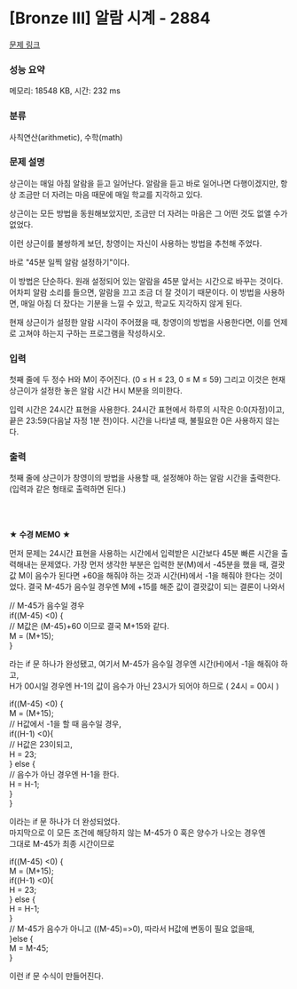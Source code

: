 # [Bronze III] 알람 시계 - 2884 

[문제 링크](https://www.acmicpc.net/problem/2884) 

### 성능 요약

메모리: 18548 KB, 시간: 232 ms

### 분류

사칙연산(arithmetic), 수학(math)

### 문제 설명

<p>상근이는 매일 아침 알람을 듣고 일어난다. 알람을 듣고 바로 일어나면 다행이겠지만, 항상 조금만 더 자려는 마음 때문에 매일 학교를 지각하고 있다.</p>

<p>상근이는 모든 방법을 동원해보았지만, 조금만 더 자려는 마음은 그 어떤 것도 없앨 수가 없었다.</p>

<p>이런 상근이를 불쌍하게 보던, 창영이는 자신이 사용하는 방법을 추천해 주었다.</p>

<p>바로 "45분 일찍 알람 설정하기"이다.</p>

<p>이 방법은 단순하다. 원래 설정되어 있는 알람을 45분 앞서는 시간으로 바꾸는 것이다. 어차피 알람 소리를 들으면, 알람을 끄고 조금 더 잘 것이기 때문이다. 이 방법을 사용하면, 매일 아침 더 잤다는 기분을 느낄 수 있고, 학교도 지각하지 않게 된다.</p>

<p>현재 상근이가 설정한 알람 시각이 주어졌을 때, 창영이의 방법을 사용한다면, 이를 언제로 고쳐야 하는지 구하는 프로그램을 작성하시오.</p>

### 입력 

 <p>첫째 줄에 두 정수 H와 M이 주어진다. (0 ≤ H ≤ 23, 0 ≤ M ≤ 59) 그리고 이것은 현재 상근이가 설정한 놓은 알람 시간 H시 M분을 의미한다.</p>

<p>입력 시간은 24시간 표현을 사용한다. 24시간 표현에서 하루의 시작은 0:0(자정)이고, 끝은 23:59(다음날 자정 1분 전)이다. 시간을 나타낼 때, 불필요한 0은 사용하지 않는다.</p>

### 출력 

 <p>첫째 줄에 상근이가 창영이의 방법을 사용할 때, 설정해야 하는 알람 시간을 출력한다. (입력과 같은 형태로 출력하면 된다.)</p>

<br/><br/>

**★ 수경 MEMO ★**<br/>

먼저 문제는 24시간 표현을 사용하는 시간에서 입력받은 시간보다 45분 빠른 시간을 출력해내는 문제였다.
가장 먼저 생각한 부분은 입력한 분(M)에서 -45분을 했을 때, 결괏값 M이 음수가 된다면 +60을 해줘야 하는 것과
시간(H)에서 -1을 해줘야 한다는 것이었다. 결국 M-45가 음수일 경우엔 M에 +15를 해준 값이 결괏값이 되는 결론이 나와서

// M-45가 음수일 경우<br/>
if((M-45) <0) {<br/>
  // M값은 (M-45)+60 이므로 결국 M+15와 같다.<br/>
  M = (M+15);<br/>
}

라는 if 문 하나가 완성됐고, 여기서 M-45가 음수일 경우엔 시간(H)에서 -1을 해줘야 하고, <br/>
H가 00시일 경우엔 H-1의 값이 음수가 아닌 23시가 되어야 하므로 ( 24시 = 00시 )

if((M-45) <0) {<br/>
  M = (M+15);<br/>
  // H값에서 -1을 할 때 음수일 경우,<br/>
  if((H-1) <0){<br/>
   // H값은 23이되고,<br/>
   H = 23;<br/>
  } else {<br/>
    // 음수가 아닌 경우엔 H-1을 한다.<br/>
    H = H-1;<br/>
    }<br/>
} 

이라는 if 문 하나가 더 완성되었다.<br/>
마지막으로 이 모든 조건에 해당하지 않는 M-45가 0 혹은 양수가 나오는 경우엔 <br/>
그대로 M-45가 최종 시간이므로

if((M-45) <0) {<br/>
  M = (M+15);<br/>
  if((H-1) <0){<br/>
   H = 23;<br/>
  } else {<br/>
    H = H-1;<br/>
    }<br/>
 // M-45가 음수가 아니고 ((M-45)=>0), 따라서 H값에 변동이 필요 없을때,<br/>
}else {<br/>
 M = M-45;<br/>
}

이런 if 문 수식이 만들어진다.
